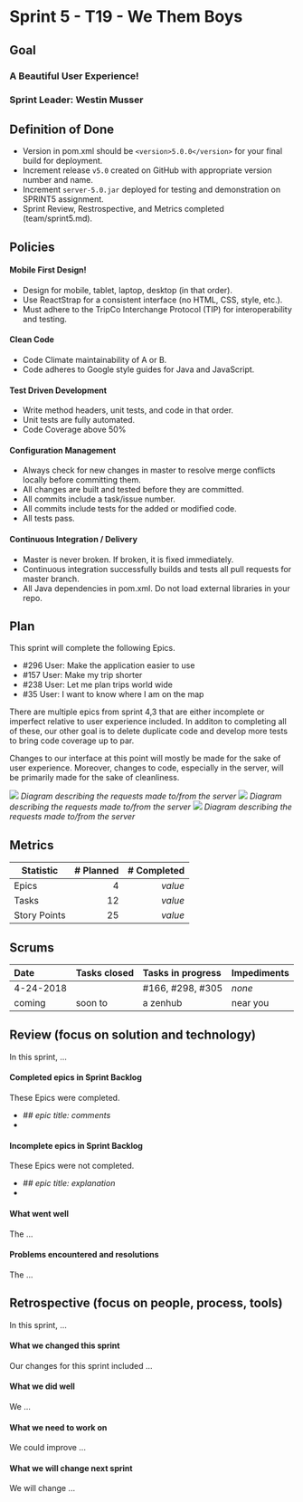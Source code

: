 # Sprint 5 - T19 - We Them Boys

## Goal

### A Beautiful User Experience!
### Sprint Leader: Westin Musser

## Definition of Done

* Version in pom.xml should be `<version>5.0.0</version>` for your final build for deployment.
* Increment release `v5.0` created on GitHub with appropriate version number and name.
* Increment `server-5.0.jar` deployed for testing and demonstration on SPRINT5 assignment.
* Sprint Review, Restrospective, and Metrics completed (team/sprint5.md).


## Policies

#### Mobile First Design!
* Design for mobile, tablet, laptop, desktop (in that order).
* Use ReactStrap for a consistent interface (no HTML, CSS, style, etc.).
* Must adhere to the TripCo Interchange Protocol (TIP) for interoperability and testing.
#### Clean Code
* Code Climate maintainability of A or B.
* Code adheres to Google style guides for Java and JavaScript.
#### Test Driven Development
* Write method headers, unit tests, and code in that order.
* Unit tests are fully automated.
* Code Coverage above 50%
#### Configuration Management
* Always check for new changes in master to resolve merge conflicts locally before committing them.
* All changes are built and tested before they are committed.
* All commits include a task/issue number.
* All commits include tests for the added or modified code.
* All tests pass.
#### Continuous Integration / Delivery 
* Master is never broken.  If broken, it is fixed immediately.
* Continuous integration successfully builds and tests all pull requests for master branch.
* All Java dependencies in pom.xml.  Do not load external libraries in your repo. 


## Plan

This sprint will complete the following Epics.

* #296 User: Make the application easier to use
* #157 User: Make my trip shorter 
* #238 User: Let me plan trips world wide 
* #35 User: I want to know where I am on the map 

There are multiple epics from sprint 4,3 that are either incomplete or imperfect
relative to user experience included. In additon to completing all of these, our 
other goal is to delete duplicate code and develop more tests to bring code 
coverage up to par. 

Changes to our interface at this point will mostly be made for the sake of user 
experience. Moreover, changes to code, especially in the server, will be 
primarily made for the sake of cleanliness.

![](https://github.com/csucs314s19/t19/blob/master/team/images/kareemdiagram.png)
*Diagram describing the requests made to/from the server* 
![](https://github.com/csucs314s19/t19/blob/master/team/images/Component%20heirarchy.png)
*Diagram describing the requests made to/from the server* 
![](https://github.com/csucs314s19/t19/blob/master/team/images/Sprint%205%20client%20diagram.png)
*Diagram describing the requests made to/from the server* 


## Metrics

| Statistic | # Planned | # Completed |
| --- | ---: | ---: |
| Epics | 4 | *value* |
| Tasks |  12   | *value* | 
| Story Points |  25  | *value* | 


## Scrums

| Date | Tasks closed  | Tasks in progress | Impediments |
| :--- | :--- | :--- | :--- |
| 4-24-2018 |  | #166, #298, #305 | *none* | 
| coming | soon to | a zenhub | near you |


## Review (focus on solution and technology)

In this sprint, ...

#### Completed epics in Sprint Backlog 

These Epics were completed.

* *## epic title: comments*
* 

#### Incomplete epics in Sprint Backlog 

These Epics were not completed.

* *## epic title: explanation*
*

#### What went well

The ...


#### Problems encountered and resolutions

The ...


## Retrospective (focus on people, process, tools)

In this sprint, ...

#### What we changed this sprint

Our changes for this sprint included ...

#### What we did well

We ...

#### What we need to work on

We could improve ...

#### What we will change next sprint 

We will change ...
